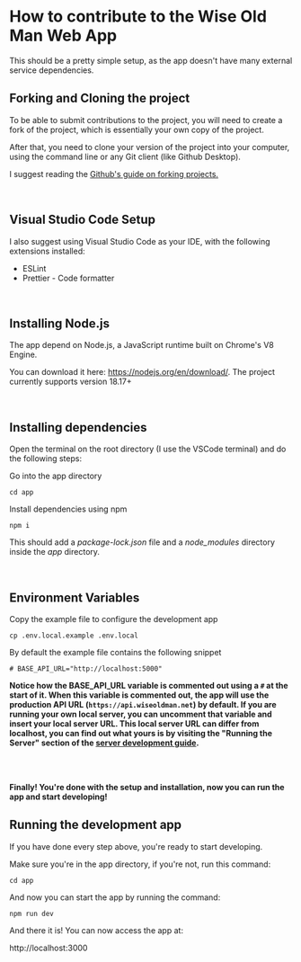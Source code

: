 # How to contribute to the Wise Old Man Web App

This should be a pretty simple setup, as the app doesn't have many external service dependencies.

## Forking and Cloning the project

To be able to submit contributions to the project, you will need to create a fork of the project, which is essentially your own copy of the project.

After that, you need to clone your version of the project into your computer, using the command line or any Git client (like Github Desktop).

I suggest reading the [Github's guide on forking projects.](https://guides.github.com/activities/forking/)

<br />

## Visual Studio Code Setup

I also suggest using Visual Studio Code as your IDE, with the following extensions installed:

- ESLint
- Prettier - Code formatter

<br />

## Installing Node.js

The app depend on Node.js, a JavaScript runtime built on Chrome's V8 Engine.

You can download it here: https://nodejs.org/en/download/. The project currently supports version 18.17+

<br />

## Installing dependencies

Open the terminal on the root directory (I use the VSCode terminal) and do the following steps:

Go into the app directory

```
cd app
```

Install dependencies using npm

```
npm i
```

This should add a _package-lock.json_ file and a _node_modules_ directory inside the _app_ directory.

<br />

## Environment Variables

Copy the example file to configure the development app

```
cp .env.local.example .env.local
```

By default the example file contains the following snippet

```
# BASE_API_URL="http://localhost:5000"
```

**Notice how the BASE_API_URL variable is commented out using a `#` at the start of it. When this variable is commented out, the app will use the production API URL (`https://api.wiseoldman.net`) by default. If you are running your own local server, you can uncomment that variable and insert your local server URL. This local server URL can differ from localhost, you can find out what yours is by visiting the "Running the Server" section of the [server development guide](https://github.com/wise-old-man/wise-old-man/blob/master/.github/contributing/server-guide.md).**

<br />
<br />

**Finally! You're done with the setup and installation, now you can run the app and start developing!**

## Running the development app

If you have done every step above, you're ready to start developing.

Make sure you're in the app directory, if you're not, run this command:

```
cd app
```

And now you can start the app by running the command:

```
npm run dev
```

And there it is! You can now access the app at:

http://localhost:3000
